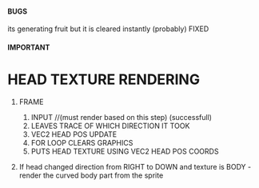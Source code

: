 #### BUGS
its generating fruit but it is cleared instantly (probably) FIXED

#### IMPORTANT

# HEAD TEXTURE RENDERING
1. FRAME 
    1. INPUT //(must render based on this step) (successfull)
    2. LEAVES TRACE OF WHICH DIRECTION IT TOOK
    3. VEC2 HEAD POS UPDATE
    4. FOR LOOP CLEARS GRAPHICS 
    5. PUTS HEAD TEXTURE USING VEC2 HEAD POS COORDS

1. If head changed direction from RIGHT to DOWN and texture is BODY - render the curved body part from the sprite